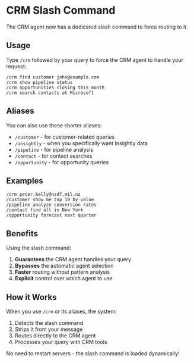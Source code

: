 # CRM Slash Command

The CRM agent now has a dedicated slash command to force routing to it.

## Usage

Type `/crm` followed by your query to force the CRM agent to handle your request:

```
/crm find customer john@example.com
/crm show pipeline status
/crm opportunities closing this month
/crm search contacts at Microsoft
```

## Aliases

You can also use these shorter aliases:
- `/customer` - for customer-related queries
- `/insightly` - when you specifically want Insightly data
- `/pipeline` - for pipeline analysis
- `/contact` - for contact searches
- `/opportunity` - for opportunity queries

## Examples

```
/crm peter.kelly@nzdf.mil.nz
/customer show me top 10 by value
/pipeline analyze conversion rates
/contact find all in New York
/opportunity forecast next quarter
```

## Benefits

Using the slash command:
1. **Guarantees** the CRM agent handles your query
2. **Bypasses** the automatic agent selection
3. **Faster** routing without pattern analysis
4. **Explicit** control over which agent to use

## How it Works

When you use `/crm` or its aliases, the system:
1. Detects the slash command
2. Strips it from your message
3. Routes directly to the CRM agent
4. Processes your query with CRM tools

No need to restart servers - the slash command is loaded dynamically!